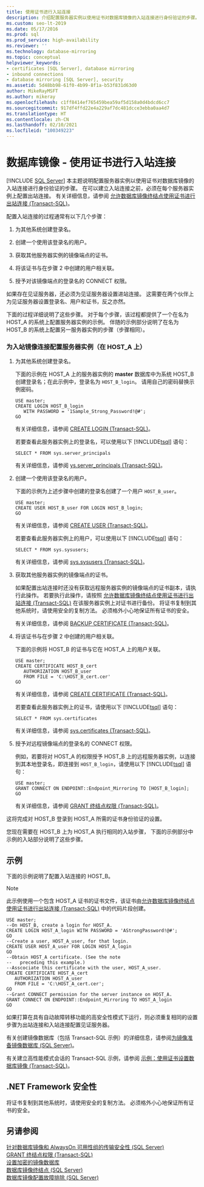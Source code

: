 ```yaml
---
title: 使用证书进行入站连接
description: 介绍配置服务器实例以使用证书对数据库镜像的入站连接进行身份验证的步骤。
ms.custom: seo-lt-2019
ms.date: 05/17/2016
ms.prod: sql
ms.prod_service: high-availability
ms.reviewer: ''
ms.technology: database-mirroring
ms.topic: conceptual
helpviewer_keywords:
- certificates [SQL Server], database mirroring
- inbound connections
- database mirroring [SQL Server], security
ms.assetid: 5d48bb98-61f0-4b99-8f1a-b53f831d63d0
author: MikeRayMSFT
ms.author: mikeray
ms.openlocfilehash: c1ff8414ef765459bea59af5d158a0d4bdcd6cc7
ms.sourcegitcommit: 917df4ffd22e4a229af7dc481dcce3ebba0aa4d7
ms.translationtype: HT
ms.contentlocale: zh-CN
ms.lasthandoff: 02/10/2021
ms.locfileid: "100349223"
---
```

# <a name="database-mirroring---use-certificates-for-inbound-connections"></a>数据库镜像 - 使用证书进行入站连接
 [!INCLUDE [SQL Server](../../includes/applies-to-version/sqlserver.md)]
  本主题说明配置服务器实例以使用证书对数据库镜像的入站连接进行身份验证的步骤。 在可以建立入站连接之前，必须在每个服务器实例上配置出站连接。 有关详细信息，请参阅 [允许数据库镜像终结点使用证书进行出站连接 (Transact-SQL)](../../database-engine/database-mirroring/database-mirroring-use-certificates-for-outbound-connections.md)。  
  
 配置入站连接的过程通常有以下几个步骤：  
  
1.  为其他系统创建登录名。  
  
2.  创建一个使用该登录名的用户。  
  
3.  获取其他服务器实例的镜像端点的证书。  
  
4.  将该证书与在步骤 2 中创建的用户相关联。  
  
5.  授予对该镜像端点的登录名的 CONNECT 权限。  
  
 如果存在见证服务器，还必须为见证服务器设置进站连接。 这需要在两个伙伴上为见证服务器设置登录名、用户和证书，反之亦然。  
  
 下面的过程详细说明了这些步骤。 对于每个步骤，该过程都提供了一个在名为 HOST_A 的系统上配置服务器实例的示例。 伴随的示例部分说明了在名为 HOST_B 的系统上配置另一服务器实例的步骤（步骤相同）。  
  
### <a name="to-configure-server-instances-for-inbound-mirroring-connections-on-host_a"></a>为入站镜像连接配置服务器实例（在 HOST_A 上）  
  
1.  为其他系统创建登录名。  
  
     下面的示例在 HOST_A 上的服务器实例的 **master** 数据库中为系统 HOST_B 创建登录名；在此示例中，登录名为 `HOST_B_login`。 请用自己的密码替换示例密码。  
  
    ```  
    USE master;  
    CREATE LOGIN HOST_B_login   
       WITH PASSWORD = '1Sample_Strong_Password!@#';  
    GO  
    ```  
  
     有关详细信息，请参阅 [CREATE LOGIN (Transact-SQL)](../../t-sql/statements/create-login-transact-sql.md)。  
  
     若要查看此服务器实例上的登录名，可以使用以下 [!INCLUDE[tsql](../../includes/tsql-md.md)] 语句：  
  
    ```  
    SELECT * FROM sys.server_principals  
    ```  
  
     有关详细信息，请参阅 [ys.server_principals (Transact-SQL)](../../relational-databases/system-catalog-views/sys-server-principals-transact-sql.md)。  
  
2.  创建一个使用该登录名的用户。  
  
     下面的示例为上述步骤中创建的登录名创建了一个用户 `HOST_B_user`。  
  
    ```  
    USE master;  
    CREATE USER HOST_B_user FOR LOGIN HOST_B_login;  
    GO  
    ```  
  
     有关详细信息，请参阅 [CREATE USER (Transact-SQL)](../../t-sql/statements/create-user-transact-sql.md)。  
  
     若要查看此服务器实例上的用户，可以使用以下 [!INCLUDE[tsql](../../includes/tsql-md.md)] 语句：  
  
    ```  
    SELECT * FROM sys.sysusers;  
    ```  
  
     有关详细信息，请参阅 [sys.sysusers (Transact-SQL)](../../relational-databases/system-compatibility-views/sys-sysusers-transact-sql.md)。  
  
3.  获取其他服务器实例的镜像端点的证书。  
  
     如果配置出站连接时还没有获取远程服务器实例的镜像端点的证书副本，请执行此操作。 若要执行此操作，请按照 [允许数据库镜像终结点使用证书进行出站连接 (Transact-SQL)](../../database-engine/database-mirroring/database-mirroring-use-certificates-for-outbound-connections.md) 在该服务器实例上对证书进行备份。 将证书复制到其他系统时，请使用安全的复制方法。 必须格外小心地保证所有证书的安全。  
  
     有关详细信息，请参阅 [BACKUP CERTIFICATE (Transact-SQL)](../../t-sql/statements/backup-certificate-transact-sql.md)。  
  
4.  将该证书与在步骤 2 中创建的用户相关联。  
  
     下面的示例将 HOST_B 的证书与它在 HOST_A 上的用户关联。  
  
    ```  
    USE master;  
    CREATE CERTIFICATE HOST_B_cert  
       AUTHORIZATION HOST_B_user  
       FROM FILE = 'C:\HOST_B_cert.cer'  
    GO  
    ```  
  
     有关详细信息，请参阅 [CREATE CERTIFICATE (Transact-SQL)](../../t-sql/statements/create-certificate-transact-sql.md)。  
  
     若要查看此服务器实例上的证书，请使用以下 [!INCLUDE[tsql](../../includes/tsql-md.md)] 语句：  
  
    ```  
    SELECT * FROM sys.certificates  
    ```  
  
     有关详细信息，请参阅 [sys.certificates (Transact-SQL)](../../relational-databases/system-catalog-views/sys-certificates-transact-sql.md)。  
  
5.  授予对远程镜像端点的登录名的 CONNECT 权限。  
  
     例如，若要将对 HOST_A 的权限授予 HOST_B 上的远程服务器实例，以连接到其本地登录名，即连接到 `HOST_B_login`，请使用以下 [!INCLUDE[tsql](../../includes/tsql-md.md)] 语句：  
  
    ```  
    USE master;  
    GRANT CONNECT ON ENDPOINT::Endpoint_Mirroring TO [HOST_B_login];  
    GO  
    ```  
  
     有关详细信息，请参阅 [GRANT 终结点权限 (Transact-SQL)](../../t-sql/statements/grant-endpoint-permissions-transact-sql.md)。  
  
 这将完成对 HOST_B 登录到 HOST_A 所需的证书身份验证的设置。  
  
 您现在需要在 HOST_B 上为 HOST_A 执行相同的入站步骤， 下面的示例部分中示例的入站部分说明了这些步骤。  
  
## <a name="example"></a>示例  
 下面的示例说明了配置入站连接的 HOST_B。  
  
> [!NOTE]  
>  此示例使用一个包含 HOST_A 证书的证书文件，该证书由[允许数据库镜像终结点使用证书进行出站连接 (Transact-SQL)](../../database-engine/database-mirroring/database-mirroring-use-certificates-for-outbound-connections.md) 中的代码片段创建。  
  
```  
USE master;  
--On HOST_B, create a login for HOST_A.  
CREATE LOGIN HOST_A_login WITH PASSWORD = 'AStrongPassword!@#';  
GO  
--Create a user, HOST_A_user, for that login.  
CREATE USER HOST_A_user FOR LOGIN HOST_A_login  
GO  
--Obtain HOST_A certificate. (See the note   
--   preceding this example.)  
--Asscociate this certificate with the user, HOST_A_user.  
CREATE CERTIFICATE HOST_A_cert  
   AUTHORIZATION HOST_A_user  
   FROM FILE = 'C:\HOST_A_cert.cer';  
GO  
--Grant CONNECT permission for the server instance on HOST_A.  
GRANT CONNECT ON ENDPOINT::Endpoint_Mirroring TO HOST_A_login  
GO  
```  
  
 如果打算在具有自动故障转移功能的高安全性模式下运行，则必须重复相同的设置步骤为出站连接和入站连接配置见证服务器。  
  
 有关创建镜像数据库（包括 Transact-SQL 示例）的详细信息，请参阅[为镜像准备镜像数据库 (SQL Server)](../../database-engine/database-mirroring/prepare-a-mirror-database-for-mirroring-sql-server.md)。  
  
 有关建立高性能模式会话的 Transact-SQL 示例，请参阅 [示例：使用证书设置数据库镜像 (Transact-SQL)](../../database-engine/database-mirroring/example-setting-up-database-mirroring-using-certificates-transact-sql.md)。  
  
## <a name="net-framework-security"></a>.NET Framework 安全性  
 将证书复制到其他系统时，请使用安全的复制方法。 必须格外小心地保证所有证书的安全。  
  
## <a name="see-also"></a>另请参阅  
 [针对数据库镜像和 AlwaysOn 可用性组的传输安全性 (SQL Server)](../../database-engine/database-mirroring/transport-security-database-mirroring-always-on-availability.md)   
 [GRANT 终结点权限 (Transact-SQL)](../../t-sql/statements/grant-endpoint-permissions-transact-sql.md)   
 [设置加密的镜像数据库](../../database-engine/database-mirroring/set-up-an-encrypted-mirror-database.md)   
 [数据库镜像终结点 (SQL Server)](../../database-engine/database-mirroring/the-database-mirroring-endpoint-sql-server.md)   
 [数据库镜像配置故障排除 (SQL Server)](../../database-engine/database-mirroring/troubleshoot-database-mirroring-configuration-sql-server.md)  
  
  
